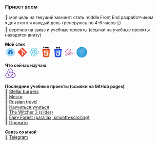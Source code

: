 ### Привет всем

  🎯 моя цель на текущий момент: стать middle Front End разработчиком <br>
  🌀 для этого я каждый день тренеруюсь по 4-6 часов 🕜 <br>
  🔹 верстаю на заказ и учебные проекты (ссылки на учебные проекты находятся внизу) <br>

**Мой стек** <br>
  <img src="icons/webpack.svg" height="35" alt="Webpack">
  <img src="icons/git.svg" height="35" alt="Git">
  <img src="icons/react.svg" height="35" alt="React">
  <img src="icons/html.svg" height="35" alt="Html">
  <img src="icons/css.svg" height="35" alt="Css">
  <img src="icons/sass.svg" height="35" alt="Sass">
  <img src="icons/bem.svg" height="35" alt="БЭМ">

**Что сейчас изучаю** <br>
  <img src="icons/redux.svg" height="35" alt="Redux">

**Последние учебные проекты (ссылки на GitHub pages)** <br>
  📜 <a href="stelzf117.github.io/react-burger/" target="_blank">Stellar burgers</a> <br>
  📜 <a href="https://stelzf117.github.io/mesto-project/" target="_blank">Место</a> <br>
  📜 <a href="https://stelzf117.github.io/russian-travel/" target="_blank">Russian travel</a> <br>
  📜 <a href="https://stelzf117.github.io/how-to-learn/" target="_blank">Научиться учиться</a> <br>
  📜 <a href="https://stelzf117.github.io/The_Witcher_slider/" target="_blank">The Witcher 3 (slider)</a> <br>
  📜 <a href="https://stelzf117.github.io/Fairy-Forest-parallax-smooth-scrolling-/" target="_blank">Fairy Forest (parallax, smooth-scrolling)</a> <br>
  📜 <a href="https://stelzf117.github.io/prozhito/">Прожито</a> <br>

**Связь со мной** <br>
💬 <a href="https://t.me/Supernova5007">Telegram </a>
